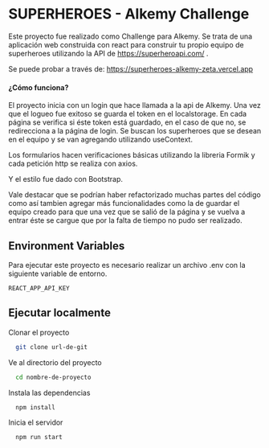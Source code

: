 
# SUPERHEROES - Alkemy Challenge

Este proyecto fue realizado como Challenge para Alkemy.
Se trata de una aplicación web construida con react para construir tu propio equipo de superheroes utilizando la API de https://superheroapi.com/ .

Se puede probar a través de: https://superheroes-alkemy-zeta.vercel.app

#### ¿Cómo funciona?
El proyecto inicia con un login que hace llamada a la api de Alkemy. Una vez que el logueo fue exitoso se guarda el token en el localstorage. En cada página se verifica si éste token está guardado, en el caso de que no, se redirecciona a la página de login.
Se buscan los superheroes que se desean en el equipo y se van agregando utilizando useContext.

Los formularios hacen verificaciones básicas utilizando la libreria Formik y cada petición http se realiza con axios.

Y el estilo fue dado con Bootstrap.

Vale destacar que se podrían haber refactorizado muchas partes del código como así tambien agregar más funcionalidades como la de guardar el equipo creado para que una vez que se salió de la página y se vuelva a entrar éste se cargue que por la falta de tiempo no pudo ser realizado.
## Environment Variables

Para ejecutar este proyecto es necesario realizar un archivo .env con la siguiente variable de entorno.

`REACT_APP_API_KEY`


  
## Ejecutar localmente

Clonar el proyecto

```bash
  git clone url-de-git
```

Ve al directorio del proyecto

```bash
  cd nombre-de-proyecto
```

Instala las dependencias

```bash
  npm install
```

Inicia el servidor

```bash
  npm run start
```

  